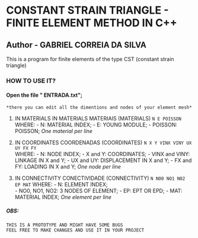 # CONSTANT STRAIN TRIANGLE - FINITE ELEMENT METHOD IN C++
## Author - GABRIEL CORREIA DA SILVA

This is a program for finite elements of the type CST (constant strain triangle)

### HOW TO USE IT?

#### Open the file " ENTRADA.txt";
    *there you can edit all the dimentions and nodes of your element mesh*
1. IN MATERIALS
    IN MATERIALS
    MATERIAIS (MATERIALS)
    ``N E POISSON``
        WHERE: 
            - N: MATERIAL INDEX;
            - E: YOUNG MODULE;
            - POISSON: POISSON;
    *One material per line*

2. IN COORDINATES
    COORDENADAS (COORDINATES)
    ``N X Y VINX VINY UX UY FX FY``  
        WHERE:
         - N: NODE INDEX;
         - X and Y: COORDINATES;
         - VINX and VINY: LINKAGE IN X and Y;
         - UX and UY: DISPLACEMENT IN X and Y;
         - FX and FY: LOADING IN X and Y;
         *One node per line*

3. IN CONNECTIVITY
    CONECTIVIDADE (CONNECTIVITY)
    ``N NO0 NO1 N02 EP MAT``
        WHERE:
         - N: ELEMENT INDEX;  
         - NO0, NO1, NO2: 3 NODES OF ELEMENT;
         - EP: EPT OR EPD;
         - MAT: MATERIAL INDEX;
         *One element per line*

##### OBS:
    THIS IS A PROTOTYPE AND MIGHT HAVE SOME BUGS
    FEEL FREE TO MAKE CHANGES AND USE IT IN YOUR PROJECT
